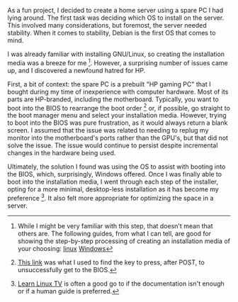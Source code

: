 As a fun project, I decided to create a home server using a spare PC I had lying around. The first task was deciding which OS to install on the server. This involved many considerations, but foremost, the server needed stability. When it comes to stability, Debian is the first OS that comes to mind.

I was already familiar with installing GNU/Linux, so creating the installation media was a breeze for me [^1]. However, a surprising number of issues came up, and I discovered a newfound hatred for HP.

First, a bit of context: the spare PC is a prebuilt "HP gaming PC" that I bought during my time of inexperience with computer hardware. Most of its parts are HP-branded, including the motherboard. Typically, you want to boot into the BIOS to rearrange the boot order [^2] or, if possible, go straight to the boot manager menu and select your installation media. However, trying to boot into the BIOS was pure frustration, as it would always return a blank screen. I assumed that the issue was related to needing to replug my monitor into the motherboard's ports rather than the GPU's, but that did not solve the issue. The issue would continue to persist despite incremental changes in the hardware being used.

Ultimately, the solution I found was using the OS to assist with booting into the BIOS, which, surprisingly, Windows offered. Once I was finally able to boot into the installation media, I went through each step of the installer, opting for a more minimal, desktop-less installation as it has become my preference [^3]. It also felt more appropriate for optimizing the space in a server.

[^1]: While I might be very familiar with this step, that doesn't mean that others are. The following guides, from what I can tell, are good for showing the step-by-step processing of creating an installation media of your choosing: [linux](https://linuxize.com/post/how-to-create-a-bootable-linux-usb-drive/) [Windows](https://ubuntu.com/tutorials/create-a-usb-stick-on-windows#3-usb-selection)
[^2]: [This link](https://www.tomshardware.com/reviews/bios-keys-to-access-your-firmware,5732.html) was what I used to find the key to press, after POST, to unsuccessfully get to the BIOS.
[^3]: [Learn Linux TV](https://www.youtube.com/watch?v=gddlhr9ST9Y) is often a good go to if the documentation isn't enough or if a human guide is preferred.
